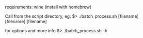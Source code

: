 requirements:
wine (install with homebrew)


Call from the script directory, eg:
$> ./batch_process.sh [filename] [filename] [filename]

for options and more info
$> ./batch_process.sh -h
